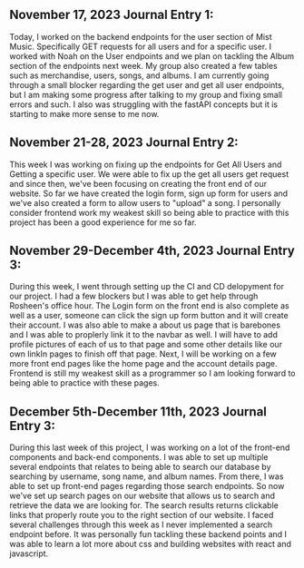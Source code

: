 ## November 17, 2023 Journal Entry 1:

Today, I worked on the backend endpoints for the user section of Mist Music. Specifically GET requests for all users and for a specific user. I worked with Noah on the User endpoints and we plan on tackling the Album section of the endpoints next week.
My group also created a few tables such as merchandise, users, songs, and albums. I am currently going through a small blocker regarding the get user and get all user endpoints, but I am making some progress after talking to my group and fixing small errors and such.
I also was struggling with the fastAPI concepts but it is starting to make more sense to me now.


## November 21-28, 2023 Journal Entry 2:


This week I was working on fixing up the endpoints for Get All Users and Getting a specific user. We were able to fix up the get all users get request and since then, we've been focusing on creating the front end of our website. So far we have created the login form, sign up form for users and we've also created a form to allow users to "upload" a song. I personally consider frontend work my weakest skill so being able to practice with this project has been a good experience for me so far.

## November 29-December 4th, 2023 Journal Entry 3:

During this week, I went through setting up the CI and CD delopyment for our project. I had a few blockers but I was able to get help through Rosheen's office hour. The Login form on the front end is also complete as well as a user, someone can click the sign up form button and it will create their account. I was also able to make a about us page that is barebones and I was able to proplerly link it to the navbar as well. I will have to add profile pictures of each of us to that page and some other details like our own linkIn pages to finish off that page. Next, I will be working on a few more front end pages like the home page and the account details page. Frontend is still my weakest skill as a programmer so I am looking forward to being able to practice with these pages.


## December 5th-December 11th, 2023 Journal Entry 3:

During this last week of this project, I was working on a lot of the front-end components and back-end components. I was able to set up multiple several endpoints that relates to being able to search our database by searching by username, song name, and album names. From there, I was able to set up front-end pages regarding those search endpoints. So now we've set up search pages on our website that allows us to search and retrieve the data we are looking for. The search results returns clickable links that properly route you to the right section of our website. I faced several challenges through this week as I never implemented a search endpoint before. It was personally fun tackling these backend points and I was able to learn a lot more about css and building websites with react and javascript.
